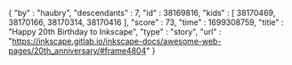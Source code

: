 {
  "by" : "haubry",
  "descendants" : 7,
  "id" : 38169816,
  "kids" : [ 38170469, 38170166, 38170314, 38170416 ],
  "score" : 73,
  "time" : 1699308759,
  "title" : "Happy 20th Birthday to Inkscape",
  "type" : "story",
  "url" : "https://inkscape.gitlab.io/inkscape-docs/awesome-web-pages/20th_anniversary/#frame4804"
}
